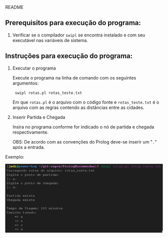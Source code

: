  README

## Prerequisitos para execução do programa:
1. Verificar se o compilador `swipl` se encontra instalado e com seu executável nas variáveis de sistema.

## Instruções para execução do programa:
1. Executar o programa

    Execute o programa na linha de comando com os seguintes argumentos:

        swipl rotas.pl rotas_teste.txt

    Em que `rotas.pl` é o arquivo com o código fonte e `rotas_teste.txt` é o arquivo com as regras contendo as distâncias entre as cidades.

2. Inserir Partida e Chegada

    Insira no programa conforme for indicado o nó de partida e chegada respectivamente.

    OBS: De acordo com as convenções do Prolog deve-se inserir um "`.`" após a entrada.

Exemplo:

![Exemplo de execução](img1.png "Imagem 1: Exemplo de execução.")
